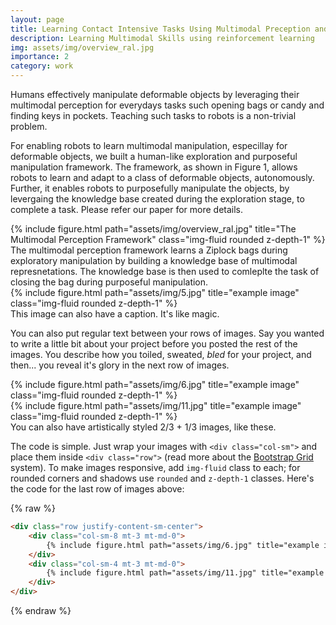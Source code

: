```yaml
---
layout: page
title: Learning Contact Intensive Tasks Using Multimodal Preception and Reinforcement Learning
description: Learning Multimodal Skills using reinforcement learning
img: assets/img/overview_ral.jpg
importance: 2
category: work
---
```

Humans effectively manipulate deformable objects by leveraging their multimodal perception for everydays tasks such opening bags or candy and finding keys in pockets. Teaching such tasks to robots is a non-trivial problem. 

For enabling robots to learn multimodal manipulation, especillay for deformable objects, we built a human-like exploration and purposeful manipulation framework. The framework, as shown in Figure 1, allows robots to learn and adapt to a class of deformable objects, autonomously. Further, it enables robots to purposefully manipulate the objects, by levergaing the knowledge base created during the exploration stage, to complete a task. Please refer our paper for more details. 


<div class="row">
    <div class="col-sm mt-3 mt-md-0">
        {% include figure.html path="assets/img/overview_ral.jpg" title="The Multimodal Perception Framework" class="img-fluid rounded z-depth-1" %}
    </div>
</div>
<div class="caption">
    The multimodal perception framework learns a Ziplock bags during exploratory manipulation by building a knowledge base of multimodal represnetations. The knowledge base is then used to comleplte the task of closing the bag during purposeful manipulation.
</div>
<div class="row">
    <div class="col-sm mt-3 mt-md-0">
        {% include figure.html path="assets/img/5.jpg" title="example image" class="img-fluid rounded z-depth-1" %}
    </div>
</div>
<div class="caption">
    This image can also have a caption. It's like magic.
</div>

You can also put regular text between your rows of images.
Say you wanted to write a little bit about your project before you posted the rest of the images.
You describe how you toiled, sweated, *bled* for your project, and then... you reveal it's glory in the next row of images.


<div class="row justify-content-sm-center">
    <div class="col-sm-8 mt-3 mt-md-0">
        {% include figure.html path="assets/img/6.jpg" title="example image" class="img-fluid rounded z-depth-1" %}
    </div>
    <div class="col-sm-4 mt-3 mt-md-0">
        {% include figure.html path="assets/img/11.jpg" title="example image" class="img-fluid rounded z-depth-1" %}
    </div>
</div>
<div class="caption">
    You can also have artistically styled 2/3 + 1/3 images, like these.
</div>


The code is simple.
Just wrap your images with `<div class="col-sm">` and place them inside `<div class="row">` (read more about the <a href="https://getbootstrap.com/docs/4.4/layout/grid/">Bootstrap Grid</a> system).
To make images responsive, add `img-fluid` class to each; for rounded corners and shadows use `rounded` and `z-depth-1` classes.
Here's the code for the last row of images above:

{% raw %}
```html
<div class="row justify-content-sm-center">
    <div class="col-sm-8 mt-3 mt-md-0">
        {% include figure.html path="assets/img/6.jpg" title="example image" class="img-fluid rounded z-depth-1" %}
    </div>
    <div class="col-sm-4 mt-3 mt-md-0">
        {% include figure.html path="assets/img/11.jpg" title="example image" class="img-fluid rounded z-depth-1" %}
    </div>
</div>
```
{% endraw %}
